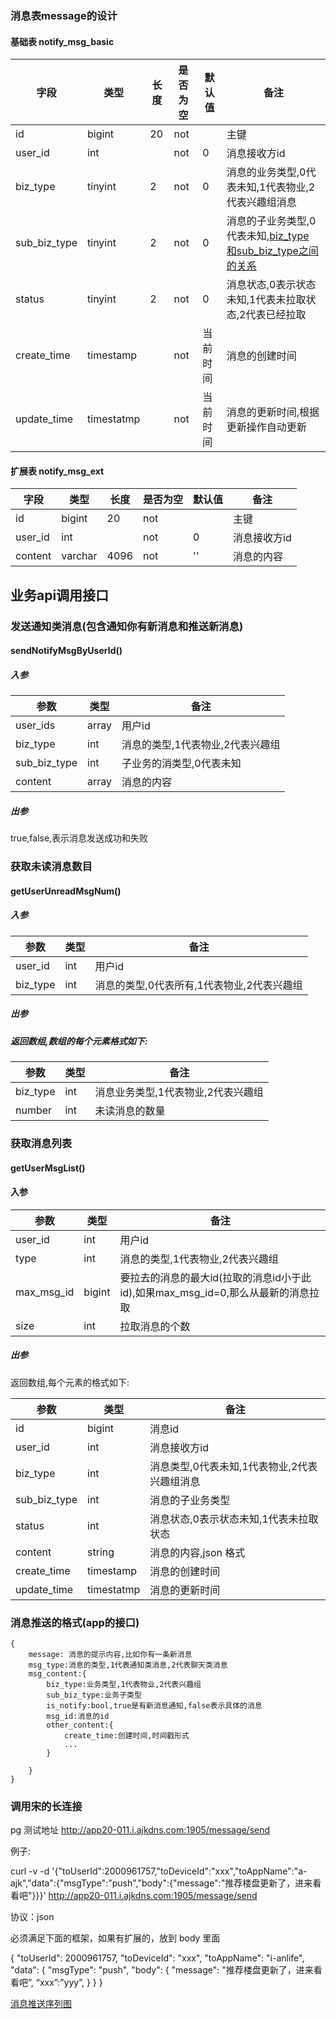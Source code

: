 ### 消息表message的设计

#### 基础表 notify_msg_basic

|字段|类型|长度|是否为空|默认值|备注|
| --- | --- | --- | --- | --- | --- |
|id|bigint|20|not||主键|
|user_id|int||not|0|消息接收方id|
|biz_type|tinyint|2|not|0|消息的业务类型,0代表未知,1代表物业,2代表兴趣组消息|
|sub_biz_type|tinyint|2|not|0|消息的子业务类型,0代表未知,[biz_type 和sub_biz_type之间的关系](http://gitlab.corp.anjuke.com/_site/docs/blob/master/API/%E5%AE%89%E5%B1%85%E7%94%9F%E6%B4%BB/%E5%AE%89%E5%B1%85%E7%94%9F%E6%B4%BBv1.0-P2-%E6%B6%88%E6%81%AF.md)|
|status|tinyint|2|not|0|消息状态,0表示状态未知,1代表未拉取状态,2代表已经拉取|
|create_time|timestamp||not|当前时间|消息的创建时间|
|update_time|timestatmp||not|当前时间|消息的更新时间,根据更新操作自动更新|

#### 扩展表 notify_msg_ext

|字段|类型|长度|是否为空|默认值|备注|
| --- | --- | --- | --- | --- | --- |
|id|bigint|20|not||主键|
|user_id|int||not|0|消息接收方id|
|content|varchar|4096|not|''|消息的内容|

## 业务api调用接口
### 发送通知类消息(包含通知你有新消息和推送新消息)

#### sendNotifyMsgByUserId()
##### 入参

|参数|类型|备注|
| --- | --- | --- |
|user_ids|array|用户id|
|biz_type|int|消息的类型,1代表物业,2代表兴趣组|
|sub_biz_type|int|子业务的消类型,0代表未知|
|content|array|消息的内容|

##### 出参
true,false,表示消息发送成功和失败

### 获取未读消息数目
#### getUserUnreadMsgNum()
##### 入参

|参数|类型|备注|
| ---| ---| ---|
|user_id|int|用户id|
|biz_type|int|消息的类型,0代表所有,1代表物业,2代表兴趣组|

##### 出参
##### 返回数组,数组的每个元素格式如下:

|参数|类型|备注|
| --- | --- | --- |
|biz_type|int|消息业务类型,1代表物业,2代表兴趣组|
|number|int|未读消息的数量|

### 获取消息列表
#### getUserMsgList()
#### 入参
|参数|类型|备注|
| --- | --- | ---|
|user_id|int|用户id|
|type|int|消息的类型,1代表物业,2代表兴趣组|
|max_msg_id|bigint|要拉去的消息的最大id(拉取的消息id小于此id),如果max_msg_id=0,那么从最新的消息拉取|
|size|int|拉取消息的个数|
##### 出参
返回数组,每个元素的格式如下:

|参数|类型|备注|
| --- | --- | --- |
|id|bigint|消息id|
|user_id|int|消息接收方id|
|biz_type|int|消息类型,0代表未知,1代表物业,2代表兴趣组消息|
|sub_biz_type|int|消息的子业务类型|
|status|int|消息状态,0表示状态未知,1代表未拉取状态|
|content|string|消息的内容,json 格式|
|create_time|timestamp|消息的创建时间|
|update_time|timestatmp|消息的更新时间|

### 消息推送的格式(app的接口)

    {
        message: 消息的提示内容,比如你有一条新消息
        msg_type:消息的类型,1代表通知类消息,2代表聊天类消息
        msg_content:{
            biz_type:业务类型,1代表物业,2代表兴趣组
            sub_biz_type:业务子类型
            is_notify:bool,true是有新消息通知,false表示具体的消息
            msg_id:消息的id
            other_content:{
                create_time:创建时间,时间戳形式
                ...
            }
            
        }
    }

### 调用宋的长连接

pg 测试地址  http://app20-011.i.ajkdns.com:1905/message/send

例子:

curl -v -d '{"toUserId":2000961757,"toDeviceId":"xxx","toAppName":"a-ajk","data":{"msgType":"push","body":{"message":"推荐楼盘更新了，进来看看吧"}}}' http://app20-011.i.ajkdns.com:1905/message/send

协议：json

必须满足下面的框架，如果有扩展的，放到 body 里面

{
  "toUserId": 2000961757,
  "toDeviceId": "xxx",
  "toAppName": "i-anlife",
  "data": {
    "msgType": "push",
    "body": {
      "message": "推荐楼盘更新了，进来看看吧”,
      “xxx”:”yyy”,
    }
  }
}

[消息推送序列图](http://gitlab.corp.anjuke.com/_site/docs/blob/master/API/%E5%AE%89%E5%B1%85%E7%94%9F%E6%B4%BB/msg_sequence.pdf)